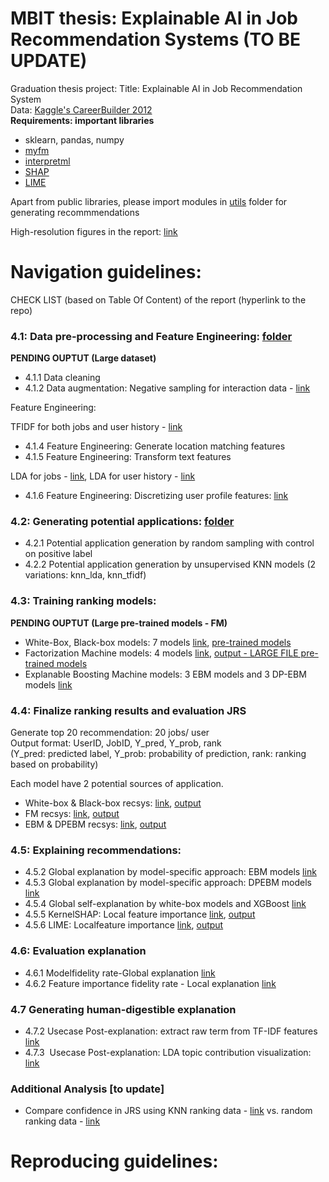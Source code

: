 # MBIT thesis: Explainable AI in Job Recommendation Systems (TO BE UPDATE)
Graduation thesis project: Title: Explainable AI in Job Recommendation System <br>
Data: [Kaggle's CareerBuilder 2012](https://www.kaggle.com/c/job-recommendation) <br>
**Requirements: important libraries**

- sklearn, pandas, numpy
- [myfm](https://myfm.readthedocs.io/en/stable/)
- [interpretml](https://interpret.ml/docs/getting-started)
- [SHAP](https://shap-lrjball.readthedocs.io/en/latest/index.html)
- [LIME](https://lime-ml.readthedocs.io/en/latest/)

Apart from public libraries, please import modules in [utils](https://github.com/anhtth16/ut_mbit_thesis/tree/main/utils) folder for generating recommmendations

High-resolution figures in the report: [link](https://github.com/anhtth16/ut_mbit_thesis/tree/main/figures_overleaf)

# Navigation guidelines:

CHECK LIST (based on Table Of Content) of the report (hyperlink to the repo)
### 4.1: Data pre-processing and Feature Engineering: [folder](https://github.com/anhtth16/ut_mbit_thesis/tree/main/nb_data_prep)
**PENDING OUPTUT (Large dataset)**

- 4.1.1 Data cleaning 
- 4.1.2 Data augmentation: Negative sampling for interaction data - [link](https://github.com/anhtth16/ut_mbit_thesis/blob/main/nb_data_prep/negative_sampling.ipynb)

Feature Engineering:

TFIDF for both jobs and user history - [link](https://github.com/anhtth16/ut_mbit_thesis/blob/main/nb_data_prep/feature_engineering_tfidf.ipynb) 

- 4.1.4 Feature Engineering: Generate location matching features 
- 4.1.5 Feature Engineering: Transform text features

LDA for jobs - [link](https://github.com/anhtth16/ut_mbit_thesis/blob/main/nb_data_prep/lda_jobs.ipynb), LDA for user history - [link](https://github.com/anhtth16/ut_mbit_thesis/blob/main/nb_data_prep/lda_users.ipynb)

- 4.1.6 Feature Engineering: Discretizing user profile features: [link](https://github.com/anhtth16/ut_mbit_thesis/blob/main/nb_data_prep/discretize_data.ipynb)

### 4.2: Generating potential applications: [folder](https://github.com/anhtth16/ut_mbit_thesis/tree/main/nb_ranking_data)

- 4.2.1 Potential application generation by random sampling with control on positive label
- 4.2.2 Potential application generation by unsupervised KNN models (2 variations: knn\_lda, knn\_tfidf)

### 4.3: Training ranking models:
**PENDING OUPTUT (Large pre-trained models - FM)**

- White-Box, Black-box models: 7 models [link](https://github.com/anhtth16/ut_mbit_thesis/tree/main/nb_baseline_tabular), [pre-trained models](https://github.com/anhtth16/ut_mbit_thesis/tree/main/output_baseline_tabular)
- Factorization Machine models: 4 models [link](https://github.com/anhtth16/ut_mbit_thesis/tree/main/nb_myfm), [output - LARGE FILE pre-trained models]()
- Explanable Boosting Machine models: 3 EBM models and 3 DP-EBM models [link](https://github.com/anhtth16/ut_mbit_thesis/tree/main/xai_recsys)

### 4.4: Finalize ranking results and evaluation JRS

Generate top 20 recommendation: 20 jobs/ user <br>
Output format: UserID, JobID, Y\_pred, Y\_prob, rank <br>
(Y\_pred: predicted label, Y\_prob: probability of prediction, rank: ranking based on probability)

Each model have 2 potential sources of application.

- White-box & Black-box recsys: [link](https://github.com/anhtth16/ut_mbit_thesis/tree/main/nb_recsys_tabular), [output](https://github.com/anhtth16/ut_mbit_thesis/tree/main/output_topN_tabular)
-  FM recsys: [link](https://github.com/anhtth16/ut_mbit_thesis/tree/main/nb_recsys_fm), [output](https://github.com/anhtth16/ut_mbit_thesis/tree/main/output_topN_myfm)
- EBM & DPEBM recsys: [link](https://github.com/anhtth16/ut_mbit_thesis/tree/main/nb_recsys_ebm), [output](https://github.com/anhtth16/ut_mbit_thesis/tree/main/output_topN_ebm)

### 4.5: Explaining recommendations:
- 4.5.2 Global explanation by model-specific approach: EBM models [link](https://github.com/anhtth16/ut_mbit_thesis/tree/main/nb_self_explanation)
- 4.5.3 Global explanation by model-specific approach: DPEBM models [link](https://github.com/anhtth16/ut_mbit_thesis/tree/main/nb_self_explanation)
- 4.5.4 Global self-explanation by white-box models and XGBoost [link](https://github.com/anhtth16/ut_mbit_thesis/tree/main/nb_self_explanation)
- 4.5.5 KernelSHAP: Local feature importance [link](https://github.com/anhtth16/ut_mbit_thesis/tree/main/xai_posthoc), [output](https://github.com/anhtth16/ut_mbit_thesis/tree/main/output_shap)
- 4.5.6 LIME: Localfeature importance [link](https://github.com/anhtth16/ut_mbit_thesis/tree/main/xai_posthoc), [output](https://github.com/anhtth16/ut_mbit_thesis/tree/main/output_lime)

### 4.6: Evaluation explanation

- 4.6.1 Modelfidelity rate-Global explanation [link](https://github.com/anhtth16/ut_mbit_thesis/tree/main/nb_xai_fidelity)
- 4.6.2 Feature importance fidelity rate - Local explanation  [link](https://github.com/anhtth16/ut_mbit_thesis/tree/main/nb_xai_fidelity)

### 4.7 Generating human-digestible explanation
- 4.7.2 Usecase Post-explanation: extract raw term from TF-IDF features [link](https://github.com/anhtth16/ut_mbit_thesis/blob/main/nb_xai_viz/usecase_viz_logreg_explanation.ipynb)
- 4.7.3  Usecase Post-explanation: LDA topic contribution visualization: [link](https://github.com/anhtth16/ut_mbit_thesis/blob/main/nb_xai_viz/usecase_viz_ebm_explanation.ipynb)

### Additional Analysis [to update]
- Compare confidence in JRS using KNN ranking data - [link](https://github.com/anhtth16/ut_mbit_thesis/blob/main/nb_analysis/Analysis_ranking_confidence_knn.ipynb) vs. random ranking data - [link](https://github.com/anhtth16/ut_mbit_thesis/blob/main/nb_analysis/Analysis_ranking_confidence_random.ipynb)

# Reproducing guidelines:
